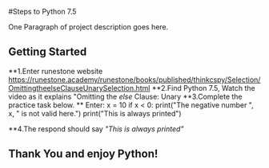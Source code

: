 #Steps to Python 7.5

One Paragraph of project description goes here.

## Getting Started
**1.Enter runestone website https://runestone.academy/runestone/books/published/thinkcspy/Selection/OmittingtheelseClauseUnarySelection.html
**2.Find Python 7.5, Watch the video as it explains "Omitting the *else* Clause: Unary
**3.Complete the practice task below.
** Enter:
x = 10
if x < 0:
    print("The negative number ",  x, " is not valid here.")
print("This is always printed")

**4.The respond should say *"This is always printed"*


## Thank You and enjoy Python!
